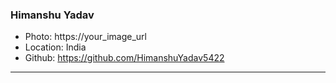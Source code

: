 ### Himanshu Yadav
- Photo: https://your_image_url
- Location: India
- Github: https://github.com/HimanshuYadav5422
***
